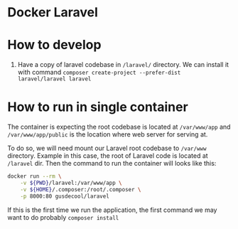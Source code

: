 # Docker Laravel

# How to develop

1. Have a copy of laravel codebase in `/laravel/` directory. We can install it with command `composer create-project --prefer-dist laravel/laravel laravel`

# How to run in single container

The container is expecting the root codebase is located at `/var/www/app` and `/var/www/app/public` is the location
where web server for serving at.

To do so, we will need mount our Laravel root codebase to `/var/www` directory. Example in this case, the root
of Laravel code is located at `/laravel` dir. Then the command to run the container will looks like this:

```bash
docker run --rm \
    -v ${PWD}/laravel:/var/www/app \
    -v ${HOME}/.composer:/root/.composer \
    -p 8000:80 gusdecool/laravel
``` 

If this is the first time we run the application, the first command we may want to do probably `composer install`
